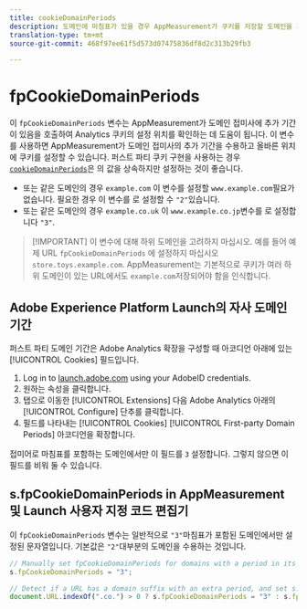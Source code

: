 ```yaml
---
title: cookieDomainPeriods
description: 도메인에 마침표가 있을 경우 AppMeasurement가 쿠키를 저장할 도메인을 파악합니다.
translation-type: tm+mt
source-git-commit: 468f97ee61f5d573d07475836df8d2c313b29fb3

---
```



# fpCookieDomainPeriods

이 `fpCookieDomainPeriods` 변수는 AppMeasurement가 도메인 접미사에 추가 기간이 있음을 호출하여 Analytics 쿠키의 설정 위치를 확인하는 데 도움이 됩니다. 이 변수를 사용하면 AppMeasurement가 도메인 접미사의 추가 기간을 수용하고 올바른 위치에 쿠키를 설정할 수 있습니다. 퍼스트 파티 쿠키 구현을 사용하는 경우 [`cookieDomainPeriods`](cookiedomainperiods.md)은 의 값을 상속하지만 설정하는 것이 좋습니다.

* 또는 같은 도메인의 경우 `example.com` 이 변수를 설정할 `www.example.com`필요가 없습니다. 필요한 경우 이 변수를 로 설정할 수 `"2"`있습니다.
* 또는 같은 도메인의 경우 `example.co.uk` 이 `www.example.co.jp`변수를 로 설정합니다 `"3"`.

> [!IMPORTANT] 이 변수에 대해 하위 도메인을 고려하지 마십시오. 예를 들어 예제 URL `fpCookieDomainPeriods` 에 설정하지 마십시오 `store.toys.example.com`. AppMeasurement는 기본적으로 쿠키가 여러 하위 도메인이 있는 URL에서도 `example.com`저장되어야 함을 인식합니다.

## Adobe Experience Platform Launch의 자사 도메인 기간

퍼스트 파티 도메인 기간은 Adobe Analytics 확장을 구성할 때 아코디언 아래에 있는 [!UICONTROL Cookies] 필드입니다.

1. Log in to [launch.adobe.com](https://launch.adobe.com) using your AdobeID credentials.
2. 원하는 속성을 클릭합니다.
3. 탭으로 이동한 [!UICONTROL Extensions] 다음 Adobe Analytics 아래의 [!UICONTROL Configure] 단추를 클릭합니다.
4. 필드를 나타내는 [!UICONTROL Cookies] [!UICONTROL First-party Domain Periods] 아코디언을 확장합니다.

접미어로 마침표를 포함하는 도메인에서만 이 필드를 `3` 설정합니다. 그렇지 않으면 이 필드를 비워 둘 수 있습니다.

## s.fpCookieDomainPeriods in AppMeasurement 및 Launch 사용자 지정 코드 편집기

이 `fpCookieDomainPeriods` 변수는 일반적으로 `"3"`마침표가 포함된 도메인에서만 설정된 문자열입니다. 기본값은 `"2"`대부분의 도메인을 수용하는 것입니다.

```js
// Manually set fpCookieDomainPeriods for domains with a period in its suffix, such as www.example.co.uk
s.fpCookieDomainPeriods = "3";

// Detect if a URL has a domain suffix with an extra period, and set s.fpCookieDomainPeriods automatically
document.URL.indexOf(".co.") > 0 ? s.fpCookieDomainPeriods = "3" : s.fpCookieDomainPeriods = "2";
```
